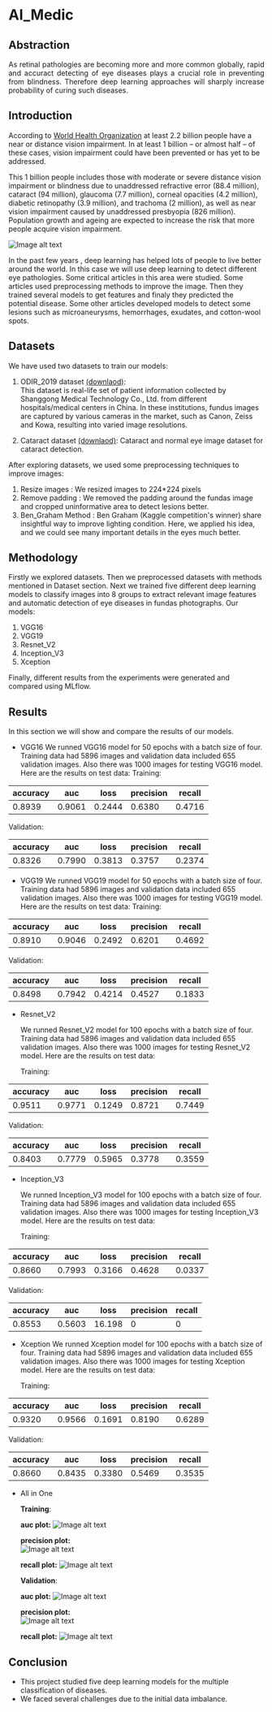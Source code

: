 # AI_Medic

## Abstraction
<p align="justify"> As retinal pathologies are becoming more and more common globally, rapid and accuract detecting of eye diseases plays a crucial role in preventing from blindness. Therefore deep learning approaches will sharply increase probability of curing such diseases.


## Introduction
According to [World Health Organization](https://www.who.int/news-room/fact-sheets/detail/blindness-and-visual-impairment) at least 2.2 billion people have a near or distance vision impairment. In at least 1 billion – or almost half – of these cases, vision impairment could have been prevented or has yet to be addressed.

This 1 billion people includes those with moderate or severe distance vision impairment or blindness due to unaddressed refractive error (88.4 million), cataract (94 million), glaucoma (7.7 million), corneal opacities (4.2 million), diabetic retinopathy (3.9 million), and trachoma (2 million), as well as near vision impairment caused by unaddressed presbyopia (826 million). Population growth and ageing are expected to increase the risk that more people acquire vision impairment. 

![Image alt text](/img/prev.JPG)


In the past few years , deep learning has helped lots of people to live better around the world. In this case we will use deep learning to detect different eye pathologies. Some critical articles in this area were studied.
Some articles used preprocessing methods to improve the image. Then they trained several models to get features and finaly they predicted the potential disease. Some other articles developed models to detect some lesions such as microaneurysms, hemorrhages, exudates, and cotton-wool spots.

## Datasets
We have used two datasets to train our models:
1. ODIR_2019 dataset [(downlaod)](https://odir2019.grand-challenge.org/dataset/):  
   This dataset is real-life set of patient information collected by Shanggong Medical Technology Co., Ltd. from different hospitals/medical centers in China. In these institutions, fundus images are captured by various cameras in the market, such as Canon, Zeiss and Kowa, resulting into varied image resolutions. 

2. Cataract dataset [(downlaod)](https://www.kaggle.com/jr2ngb/cataractdataset): 
     Cataract and normal eye image dataset for cataract detection.

After exploring datasets, we used some preprocessing techniques to improve images: 
1. Resize images : We resized images to 224*224 pixels
2. Remove padding : We removed the padding around the fundas image and cropped uninformative area to detect lesions better.
3. Ben_Graham Method : Ben Graham (Kaggle competition's winner) share insightful way to improve lighting condition. Here, we applied his idea, and we could see many important details in the eyes much better. 
## Methodology
Firstly we explored datasets. 
Then we preprocessed datasets with methods mentioned in Dataset section.
Next we trained five different deep learning models to classify images into 8 groups to extract relevant image features and automatic detection of eye diseases in fundas photographs. Our models: 
1. VGG16
2. VGG19
3. Resnet_V2
4. Inception_V3
5. Xception

Finally, different results from the experiments were generated and compared using MLflow.

## Results
In this section we will show and compare the results of our models.
* VGG16
   We runned VGG16 model for 50 epochs with a batch size of four. Training data had 5896 images and validation data included 655 validation images. Also there was 1000 images for testing VGG16 model.
   Here are the results on test data: 
   Training:

| accuracy | auc    | loss   | precision | recall |
| -------- | ------ | ------ | --------- | ------ |
| 0.8939   | 0.9061 | 0.2444 | 0.6380    | 0.4716 |
 
   Validation:

| accuracy | auc    | loss   | precision | recall |
| -------- | ------ | ------ | --------- | ------ |
| 0.8326   | 0.7990 | 0.3813 | 0.3757    | 0.2374 |


* VGG19
   We runned VGG19 model for 50 epochs with a batch size of four. Training data had 5896 images and validation data included 655 validation images. Also there was 1000 images for testing VGG19 model.
   Here are the results on test data: 
   Training:

| accuracy | auc    | loss   | precision | recall |
| -------- | ------ | ------ | --------- | ------ |
| 0.8910   | 0.9046 | 0.2492 | 0.6201    | 0.4692 |


   Validation:

| accuracy | auc    | loss   | precision | recall |
| -------- | ------ | ------ | --------- | ------ |
| 0.8498   | 0.7942 | 0.4214 | 0.4527    | 0.1833 |


* Resnet_V2

   We runned Resnet_V2 model for 100 epochs with a batch size of four. Training data had 5896 images and validation data included 655 validation images. Also there was 1000 images for testing Resnet_V2 model.
   Here are the results on test data:  

   Training: 

| accuracy | auc    | loss   | precision | recall |
| -------- | ------ | ------ | --------- | ------ |
| 0.9511   | 0.9771 | 0.1249 | 0.8721    | 0.7449 |

   Validation:

| accuracy | auc    | loss   | precision | recall |
| -------- | ------ | ------ | --------- | ------ |
| 0.8403   | 0.7779 | 0.5965 | 0.3778    | 0.3559 |


* Inception_V3

   We runned Inception_V3 model for 100 epochs with a batch size of four. Training data had 5896 images and validation data included 655 validation images. Also there was 1000 images for testing Inception_V3 model.
   Here are the results on test data:  

   Training: 

| accuracy | auc    | loss   | precision | recall |
| -------- | ------ | ------ | --------- | ------ |
| 0.8660   | 0.7993 | 0.3166 | 0.4628    | 0.0337 |

   Validation:

| accuracy | auc    | loss   | precision | recall |
| -------- | ------ | ------ | --------- | ------ |
| 0.8553   | 0.5603 | 16.198 | 0         | 0      |


* Xception
   We runned Xception model for 100 epochs with a batch size of four. Training data had 5896 images and validation data included 655 validation images. Also there was 1000 images for testing Xception model.
   Here are the results on test data:  

   Training:
    
| accuracy | auc    | loss   | precision | recall |
| -------- | ------ | ------ | --------- | ------ |
| 0.9320   | 0.9566 | 0.1691 | 0.8190    | 0.6289 |

   Validation:

| accuracy | auc    | loss   | precision | recall |
| -------- | ------ | ------ | --------- | ------ |
| 0.8660   | 0.8435 | 0.3380 | 0.5469    | 0.3535 |


* All in One
  
  **Training**:


  **auc plot:** 
  ![Image alt text](/img/t_auc.JPG)


  **precision plot:**  
  ![Image alt text](/img/t_precision.JPG)


  **recall plot:** 
  ![Image alt text](/img/t_recall.JPG)


   **Validation**:

     **auc plot:** 
  ![Image alt text](/img/v_auc.JPG)


  **precision plot:**  
  ![Image alt text](/img/v_precision.JPG)


  **recall plot:** 
  ![Image alt text](/img/v_recall.JPG)
## Conclusion

* This project studied five deep learning models for the multiple classification of diseases.
* We faced several challenges due to the initial data imbalance.
